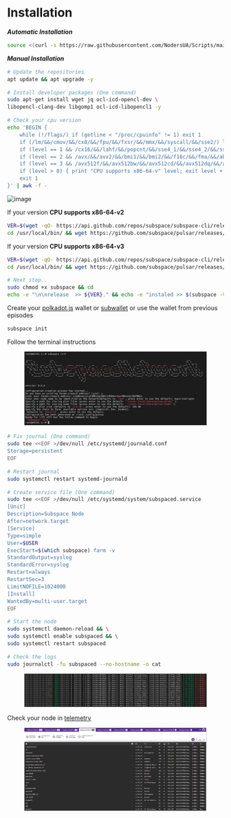 # Installation

_**Automatic Installation**_

```bash
source <(curl -s https://raw.githubusercontent.com/NodersUA/Scripts/main/subspace)
```

_**Manual Installation**_

```bash
# Update the repositories
apt update && apt upgrade -y
```

```bash
# Install developer packages (One command)
sudo apt-get install wget jq ocl-icd-opencl-dev \
libopencl-clang-dev libgomp1 ocl-icd-libopencl1 -y
```

```bash
# Check your cpu version
echo 'BEGIN {
    while (!/flags/) if (getline < "/proc/cpuinfo" != 1) exit 1
    if (/lm/&&/cmov/&&/cx8/&&/fpu/&&/fxsr/&&/mmx/&&/syscall/&&/sse2/) level = 1
    if (level == 1 && /cx16/&&/lahf/&&/popcnt/&&/sse4_1/&&/sse4_2/&&/ssse3/) level = 2
    if (level == 2 && /avx/&&/avx2/&&/bmi1/&&/bmi2/&&/f16c/&&/fma/&&/abm/&&/movbe/&&/xsave/) level = 3
    if (level == 3 && /avx512f/&&/avx512bw/&&/avx512cd/&&/avx512dq/&&/avx512vl/) level = 4
    if (level > 0) { print "CPU supports x86-64-v" level; exit level + 1 }
    exit 1
}' | awk -f -
```

![image](https://user-images.githubusercontent.com/79005788/228566773-da28066a-469c-4f3c-967e-ded42a19cc43.png)

If your version **CPU supports x86-64-v2**

```bash
VER=$(wget -qO- https://api.github.com/repos/subspace/subspace-cli/releases | jq '.[] | select(.prerelease==false) | select(.draft==false) | .html_url' | grep -Eo "v[0-9]+\.[0-9]+\.[0-9]+.*$" | sed 's/.$//' | head -n 1) && \
cd /usr/local/bin/ && wget https://github.com/subspace/pulsar/releases/download/${VER}/pulsar-ubuntu-x86_64-v2-${VER} -qO subspace
```

If your version **CPU supports x86-64-v3**

```bash
VER=$(wget -qO- https://api.github.com/repos/subspace/subspace-cli/releases | jq '.[] | select(.prerelease==false) | select(.draft==false) | .html_url' | grep -Eo "v[0-9]+\.[0-9]+\.[0-9]+.*$" | sed 's/.$//' | head -n 1) && \
cd /usr/local/bin/ && wget https://github.com/subspace/pulsar/releases/download/${VER}/pulsar-ubuntu-x86_64-skylake-${VER} -qO subspace
```

```bash
# Next step..
sudo chmod +x subspace && cd
echo -e "\n\nrelease  >> ${VER}." && echo -e "instaled >> $(subspace -V)\n\n"
```

Create your [polkadot.js](https://polkadot.js.org/apps/?rpc=wss%3A%2F%2Feu-0.gemini-3c.subspace.network%2Fws#/accounts) wallet or [subwallet](https://www.subwallet.app/) or use the wallet from previous episodes

```bash
subspace init
```

Follow the terminal instructions

<figure><img src="../../.gitbook/assets/image (1) (1) (1) (1) (1) (1) (1).png" alt=""><figcaption></figcaption></figure>

```bash
# Fix journal (One command)
sudo tee <<EOF >/dev/null /etc/systemd/journald.conf
Storage=persistent
EOF
```

```bash
# Restart journal
sudo systemctl restart systemd-journald
```

```bash
# Create service file (One command)
sudo tee <<EOF >/dev/null /etc/systemd/system/subspaced.service
[Unit]
Description=Subspace Node
After=network.target
[Service]
Type=simple
User=$USER
ExecStart=$(which subspace) farm -v
StandardOutput=syslog
StandardError=syslog
Restart=always
RestartSec=3
LimitNOFILE=1024000
[Install]
WantedBy=multi-user.target
EOF
```

```bash
# Start the node
sudo systemctl daemon-reload && \
sudo systemctl enable subspaced && \
sudo systemctl restart subspaced
```

```bash
# Check the logs
sudo journalctl -fu subspaced --no-hostname -o cat
```

<figure><img src="../../.gitbook/assets/image (2) (1) (1) (1) (1) (1) (1) (1).png" alt=""><figcaption></figcaption></figure>

Check your node in [telemetry](https://telemetry.subspace.network/#list/0x92e91e657747c41eeabed5129ff51689d2e935b9f6abfbd5dfcb2e1d0d035095)

<figure><img src="../../.gitbook/assets/image (1) (1) (1) (1) (1) (1) (1) (1).png" alt=""><figcaption></figcaption></figure>
